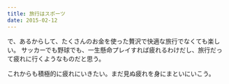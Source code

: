 ```yaml
---
title: 旅行はスポーツ
date: 2015-02-12
---
```


で、あるからして、たくさんのお金を使った贅沢で快適な旅行でなくても楽しい。
サッカーでも野球でも、一生懸命プレイすれば疲れるわけだし、旅行だって疲れに行くようなものだと思う。

これからも積極的に疲れにいきたい。まだ見ぬ疲れを身にまといにいこう。

